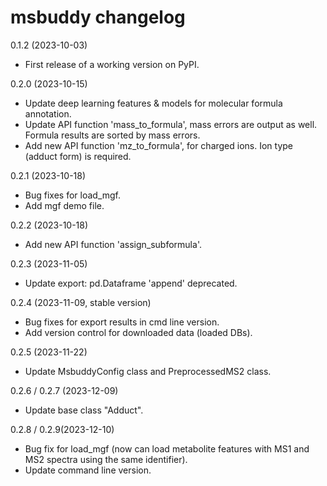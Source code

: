 msbuddy changelog
=================

0.1.2 (2023-10-03)
- First release of a working version on PyPI.

0.2.0 (2023-10-15)
- Update deep learning features & models for molecular formula annotation.
- Update API function 'mass_to_formula', mass errors are output as well. Formula results are sorted by mass errors.
- Add new API function 'mz_to_formula', for charged ions. Ion type (adduct form) is required.

0.2.1 (2023-10-18)
- Bug fixes for load_mgf.
- Add mgf demo file.

0.2.2 (2023-10-18)
- Add new API function 'assign_subformula'.

0.2.3 (2023-11-05)
- Update export: pd.Dataframe 'append' deprecated.

0.2.4 (2023-11-09, stable version)
- Bug fixes for export results in cmd line version.
- Add version control for downloaded data (loaded DBs).

0.2.5 (2023-11-22)
- Update MsbuddyConfig class and PreprocessedMS2 class.

0.2.6 / 0.2.7 (2023-12-09)
- Update base class "Adduct".

0.2.8 / 0.2.9(2023-12-10)
- Bug fix for load_mgf (now can load metabolite features with MS1 and MS2 spectra using the same identifier).
- Update command line version.